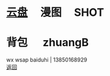 # [云盘](https://pan.baidu.com/s/1S5NUrdHv3ot61Xh8h3Jshg)      漫图      SHOT<br /> 
# 背包      zhuangB
wx wsap baiduhi | 13850168929 <br />
[返回](https://myio.github.io/)
